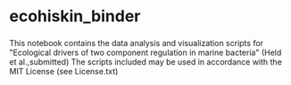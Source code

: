 # ecohiskin_binder
###
This notebook contains the data analysis and visualization scripts for "Ecological drivers of two component regulation in marine bacteria" (Held et al.,submitted)
The scripts included may be used in accordance with the MIT License (see License.txt)
